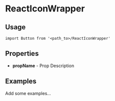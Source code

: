# ReactIconWrapper

## Usage

```
import Button from '<path_to>/ReactIconWrapper'
```

## Properties

- **propName** - Prop Description

## Examples

Add some examples...
